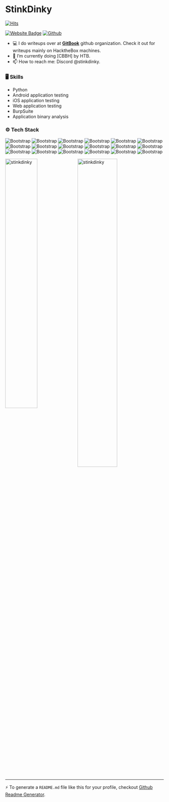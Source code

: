 # StinkDinky

[![Hits](https://hits.seeyoufarm.com/api/count/incr/badge.svg?url=https%3A%2F%2Fgithub.com%2Fstinkdinky%2Fstinkdinky&count_bg=%2379C83D&title_bg=%23555555&icon=&icon_color=%23E7E7E7&title=Profile+Views&edge_flat=false)](https://hits.seeyoufarm.com)




[![Website Badge](https://img.shields.io/badge/-Website-c14438?style=flat&logo=Google-Chrome&logoColor=white&link=https://stinkydinky.gitbook.io/stinkydinkys-writeups)](https://stinkydinky.gitbook.io/stinkydinkys-writeups)
[![Github](https://img.shields.io/github/followers/stinkdinky?label=Follow&style=social)](https://github.com/stinkdinky)

- 💻 I do writeups over at [**GitBook**](https://stinkydinky.gitbook.io/stinkydinkys-writeups) github organization. Check it out for writeups mainly on HacktheBox machines. 
- 🤔 I’m currently doing [CBBH] by HTB.
- 📫 How to reach me: Discord @stinkdinky.


### 🖥 Skills

- Python
- Android application testing
- iOS application testing 
- Web application testing
- BurpSuite
- Application binary analysis 
### ⚙️ Tech Stack

![Bootstrap](https://img.shields.io/badge/-Python-05122A?style=flat-square&logo=Python&color=353535) ![Bootstrap](https://img.shields.io/badge/-Docker-05122A?style=flat-square&logo=Docker&color=353535) ![Bootstrap](https://img.shields.io/badge/-TensorFlow-05122A?style=flat-square&logo=TensorFlow&color=353535) ![Bootstrap](https://img.shields.io/badge/-MongoDB-05122A?style=flat-square&logo=MongoDB&color=353535) ![Bootstrap](https://img.shields.io/badge/-MySQL-05122A?style=flat-square&logo=MySQL&color=353535) ![Bootstrap](https://img.shields.io/badge/-PostgreSQL-05122A?style=flat-square&logo=PostgreSQL&color=353535) ![Bootstrap](https://img.shields.io/badge/-Pandas-05122A?style=flat-square&logo=Pandas&color=353535) ![Bootstrap](https://img.shields.io/badge/-Numpy-05122A?style=flat-square&logo=Numpy&color=353535) ![Bootstrap](https://img.shields.io/badge/-Matplotlib-05122A?style=flat-square&logo=Matplotlib&color=353535) ![Bootstrap](https://img.shields.io/badge/-Visual%20Studio%20Code-05122A?style=flat-square&logo=Visual-Studio-Code&color=353535) ![Bootstrap](https://img.shields.io/badge/-Metasploit%20-05122A?style=flat-square&logo=Metasploit&color=353535) ![Bootstrap](https://img.shields.io/badge/-Frida-05122A?style=flat-square&logo=Frida&color=353535) ![Bootstrap](https://img.shields.io/badge/-Linux%20-05122A?style=flat-square&logo=Linux&color=353535) ![Bootstrap](https://img.shields.io/badge/-BurpSuite-05122A?style=flat-square&logo=BurpSuite&color=353535) ![Bootstrap](https://img.shields.io/badge/-Hashcat-05122A?style=flat-square&logo=Hashcat&color=353535) ![Bootstrap](https://img.shields.io/badge/-NMap-05122A?style=flat-square&logo=NMap&color=353535) ![Bootstrap](https://img.shields.io/badge/-Hydra-05122A?style=flat-square&logo=Hydra&color=353535) ![Bootstrap](https://img.shields.io/badge/-Ffuf-05122A?style=flat-square&logo=Ffuf&color=353535)

<div>
  <img width="45%" align="left" src="https://github-readme-stats.vercel.app/api/top-langs?username=stinkdinky&show_icons=true&locale=en&layout=compact" alt="stinkdinky" />
  <img width="50%"  src="https://github-readme-streak-stats.herokuapp.com/?user=stinkdinky&" alt="stinkdinky" />
</div>


---
:zap: To generate a `README.md` file like this for your profile, checkout [Github Readme Generator](https://hejazizo-github-profile-readme-srcstreamlit-app-i6skm7.streamlit.app/).
